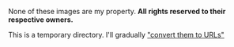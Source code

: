 None of these images are my property. **All rights reserved to their respective owners.**

This is a temporary directory. I'll gradually ["convert them to URLs"](https://github.com/Rudxain/bookmarks/issues/1)
